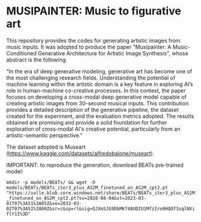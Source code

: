 # MUSIPAINTER: Music to figurative art
This repository provides the codes for generating artistic images from music inputs.
It was adopted to produce the paper "Musipainter: A Music-Conditioned Generative Architecture for Artistic Image Synthesis", whose abstract is the following:

"In the era of deep generative modeling, generative art has become one of the most challenging research fields. Understanding the potential of machine learning within the artistic domain is a key feature in exploring AI’s role in human-machine co-creative processes. In this context, the paper focuses on developing a cross-modal deep generative model capable of creating artistic images from 30-second musical inputs. This contribution provides a detailed description of the generative pipeline, the dataset created for the experiment, and the evaluation metrics adopted. The results obtained are promising and provide a solid foundation for further exploration of cross-modal AI's creative potential, particularly from an artistic-semantic perspective."

The dataset adopted is Museart (https://www.kaggle.com/datasets/alfredobaione/museart).



IMPORTANT: to reproduce the generation, download BEATs pre-trained model:

`mkdir -p models/BEATs/ && wget -O models/BEATs/BEATs_iter3_plus_AS2M_finetuned_on_AS2M_cpt2.pt "https://valle.blob.core.windows.net/share/BEATs/BEATs_iter3_plus_AS2M_finetuned_on_AS2M_cpt2.pt?sv=2020-08-04&st=2023-03-01T07%3A51%3A05Z&se=2033-03-02T07%3A51%3A00Z&sr=c&sp=rl&sig=QJXmSJG9DbMKf48UDIU1MfzIro8HQOf3sqlNXiflY1I%3D"`


